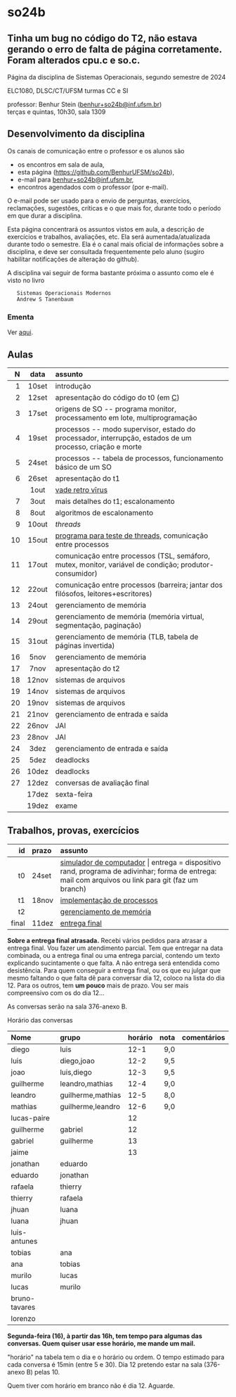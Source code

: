 # so24b

## Tinha um bug no código do T2, não estava gerando o erro de falta de página corretamente. Foram alterados cpu.c e so.c.

Página da disciplina de Sistemas Operacionais, segundo semestre de 2024

ELC1080, DLSC/CT/UFSM
turmas CC e SI

professor: Benhur Stein ([benhur+so24b@inf.ufsm.br](mailto:benhur%2bso24b@inf.ufsm.br))\
terças e quintas, 10h30, sala 1309

## Desenvolvimento da disciplina

Os canais de comunicação entre o professor e os alunos são 
- os encontros em sala de aula,
- esta página (<https://github.com/BenhurUFSM/so24b>),
- e-mail para [benhur+so24b@inf.ufsm.br](mailto:benhur%2bso24b@inf.ufsm.br),
- encontros agendados com o professor (por e-mail).

O e-mail pode ser usado para o envio de perguntas, exercícios, reclamações, sugestões, críticas e o que mais for, durante todo o período em que durar a disciplina.

Esta página concentrará os assuntos vistos em aula, a descrição de exercícios e trabalhos, avaliações, etc.
Ela será aumentada/atualizada durante todo o semestre.
Ela é o canal mais oficial de informações sobre a disciplina, e deve ser consultada frequentemente pelo aluno (sugiro habilitar notificações de alteração do github).

A disciplina vai seguir de forma bastante próxima o assunto como ele é visto no livro
```
   Sistemas Operacionais Modernos
   Andrew S Tanenbaum
```

### Ementa

Ver [aqui](https://www.ufsm.br/ementario/disciplinas/ELC1080/).


## Aulas 

|    N |   data | assunto
| ---: | :----: | :--------
|    1 | 10set  | introdução
|    2 | 12set  | apresentação do código do t0 (em [C](Assuntos/c.md))
|    3 | 17set  | origens de SO -- programa monitor, processamento em lote, multiprogramação
|    4 | 19set  | processos -- modo supervisor, estado do processador, interrupção, estados de um processo, criação e morte
|    5 | 24set  | processos -- tabela de processos, funcionamento básico de um SO
|    6 | 26set  | apresentação do t1
|      |  1out  | [vade retro vīrus](https://www.ufsm.br/2024/09/30/nota-atividades-administrativas-e-academicas-presenciais-suspensas-ate-01-de-outubro)
|    7 |  3out  | mais detalhes do t1; escalonamento
|    8 |  8out  | algoritmos de escalonamento
|    9 | 10out  | *threads*
|   10 | 15out  | [programa para teste de threads](Testes/thr.c), comunicação entre processos
|   11 | 17out  | comunicação entre processos (TSL, semáforo, mutex, monitor, variável de condição; produtor-consumidor)
|   12 | 22out  | comunicação entre processos (barreira; jantar dos filósofos, leitores+escritores)
|   13 | 24out  | gerenciamento de memória
|   14 | 29out  | gerenciamento de memória (memória virtual, segmentação, paginação)
|   15 | 31out  | gerenciamento de memória (TLB, tabela de páginas invertida)
|   16 |  5nov  | gerenciamento de memória
|   17 |  7nov  | apresentação do t2
|   18 | 12nov  | sistemas de arquivos
|   19 | 14nov  | sistemas de arquivos 
|   20 | 19nov  | sistemas de arquivos 
|   21 | 21nov  | gerenciamento de entrada e saída
|   22 | 26nov  | JAI
|   23 | 28nov  | JAI
|   24 |  3dez  | gerenciamento de entrada e saída
|   25 |  5dez  | deadlocks
|   26 | 10dez  | deadlocks
|   27 | 12dez  | conversas de avaliação final
|      | 17dez  | sexta-feira
|      | 19dez  | exame

<!---->
<!--|    2 | 10ago  | introdução (até seção 1.2 do livro)-->
<!--|    3 | 15ago  | introdução (até seção 1.3 do livro)-->
<!--|    4 | 17ago  | código do t0-->
<!--|    5 | 22ago  | introdução-->
<!--|    6 | 24ago  | introdução-->
<!--|    7 | 29ago  | processos-->
<!--|    8 |  31ago | código do t1-->
<!--|    9 |   5set | threads-->
<!--|   10 |  12set | escalonamento (processos em lote e interativos)-->
<!--|   11 |  14set | escalonamento (processos de tempo real)-->
<!--|   12 |  19set | comunicação entre processos-->
<!--|   13 |  21set | comunicação entre processos-->
<!--|   14 |  26set | comunicação entre processos-->
<!--|   15 |  28set | gerência de memória-->
<!--|   16 |   3out | gerência de memória-->
<!--|   17 |   5out | gerência de memória-->
<!--|   18 |  10out | gerência de memória ([algoritmo wsclock](Assuntos/wsclock.md))-->
<!--|   19 |  17out | gerência de memória-->
<!--|   20 |  19out | sistemas de arquivos-->
<!--|   21 |  31out | sistemas de arquivos-->
<!--|   22 |   7nov | sistemas de arquivos-->
<!--|   23 |   9nov | entrada e saída-->
<!--|   24 |  14nov | entrada e saída-->
<!--|   25 |  16nov | entrada e saída-->
<!--|   26 |  21nov | entrada e saída-->
<!--|   27 |  24nov | deadlocks-->
<!--|   28 |  27nov | deadlocks **Atenção, esta segunda tem aulas de quinta**-->
<!--|   -- |  28nov | **Atenção, esta terça tem aulas de sexta**-->
<!--|   29 |  30nov | -->
<!--|   -- |   5dez | **Atenção, esta terça tem aulas de sexta**-->
<!--|   30 |   7dez | apresentações/conversas-->
<!--|   -- |  12dez | apresentações/conversas **Atenção, esta terça tem aulas de sábado**-->
<!--|      |  14dez | -->
<!--|      |  19dez | exame-->

## Trabalhos, provas, exercícios

|    id | prazo | assunto
| ----: | :---- | :-----------
| t0    | 24set | [simulador de computador](/Trabalhos/t0) \| entrega = dispositivo rand, programa de adivinhar; forma de entrega: mail com arquivos ou link para git (faz um branch)
| t1    | 18nov | [implementação de processos](/Trabalhos/t1)
| t2    |       | [gerenciamento de memória](/Trabalhos/t2)
| final | 11dez | [entrega final](final.md)

**Sobre a entrega final atrasada.** Recebi vários pedidos para atrasar a entrega final.
Vou fazer um atendimento parcial. Tem que entregar na data combinada, ou a entrega final ou uma entrega parcial, contendo um texto explicando sucintamente o que falta.
A não entrega será entendida como desistência.
Para quem conseguir a entrega final, ou os que eu julgar que mesmo faltando o que falta dê para conversar dia 12, coloco na lista do dia 12. Para os outros, tem **um pouco** mais de prazo. Vou ser mais compreensivo com os do dia 12...

As conversas serão na sala 376-anexo B.

Horário das conversas

| Nome               | grupo      | horário | nota | comentários |
| :---               | :---       | :---    | ---: | :---        |
| diego              | luis       | 12-1    | 9,0  |             |
| luis               | diego,joao | 12-2    | 9,5  |             |
| joao               | luis,diego | 12-3    | 9,5  |             |
| guilherme     | leandro,mathias | 12-4    | 9,0  |             |
| leandro     | guilherme,mathias | 12-5    | 8,0  |             |
| mathias     | guilherme,leandro | 12-6    | 9,0  |             |
| lucas-paire        |            | 12      |      |             |
| guilherme          | gabriel    | 12      |      |             |
| gabriel            | guilherme  | 13      |      |             |
| jaime              |            | 13      |      |             |
| jonathan           | eduardo    |         |      |             |
| eduardo            | jonathan   |         |      |             |
| rafaela            | thierry    |         |      |             |
| thierry            | rafaela    |         |      |             |
| jhuan              | luana      |         |      |             |
| luana              | jhuan      |         |      |             |
| luis-antunes       |            |         |      |             |
| tobias             | ana        |         |      |             |
| ana                | tobias     |         |      |             |
| murilo             | lucas      |         |      |             |
| lucas              | murilo     |         |      |             |
| bruno-tavares      |            |         |      |             |
| lorenzo            |            |         |      |             |


**Segunda-feira (16), à partir das 16h, tem tempo para algumas das conversas. Quem quiser usar esse horário, me mande um mail.**

"horário" na tabela tem o dia e o horário ou ordem. O tempo estimado para cada conversa é 15min (entre 5 e 30). Dia 12 pretendo estar na sala (376-anexo B) pelas 10. 

Quem tiver com horário em branco não é dia 12. Aguarde.

<!--
| Nome                        | grupo | pediu | data  | comentários |
| :---                        | :---: |  ---: |  ---: | :---        |
| diego                       | luis  | 9.25  |       |             |
| luis                        | diego,joao | 10    |       |             |
| joao                        | luis | 10    |       |             |
| jonathan                    | eduardo |       | 17     |             |
| eduardo                     | jonathan   |        | 17     |             |
| lucas-paire                 | | 7       |      |             |
| guilherme                   | leandro,mathias |    |     |         |
| leandro                   | guilherme,mathias |    |     |         |
| mathias                   | guilherme,leandro |    |     |         |

-->
